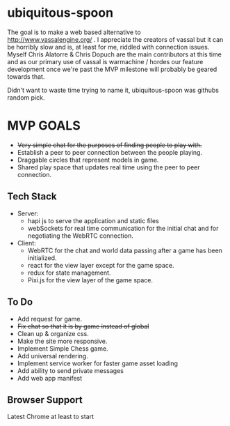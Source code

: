 # ubiquitous-spoon
 The goal is to make a web based alternative to http://www.vassalengine.org/ . I appreciate the creators of vassal but it can be horribly slow and is, at least for me, riddled with connection issues. Myself Chris Alatorre & Chris Dopuch are the main contributors at this time and as our primary use of vassal is warmachine / hordes our feature development once we're past the MVP milestone will probably be geared towards that.

 Didn't want to waste time trying to name it, ubiquitous-spoon was githubs random pick.
# MVP GOALS
 - ~~Very simple chat for the purposes of finding people to play with.~~
 - Establish a peer to peer connection between the people playing.
 - Draggable circles that represent models in game.
 - Shared play space that updates real time using the peer to peer connection.

## Tech Stack
 - Server:
    - hapi js to serve the application and static files
    - webSockets for real time communication for the initial chat and for negotiating the WebRTC connection.
 - Client:
    - WebRTC for the chat and world data passing after a game has been initialized.
    - react for the view layer except for the game space.
    - redux for state management.
    - Pixi.js for the view layer of the game space.

## To Do
 - Add request for game.
 - ~~Fix chat so that it is by game instead of global~~
 - Clean up & organize css.
 - Make the site more responsive.
 - Implement Simple Chess game.
 - Add universal rendering.
 - Implement service worker for faster game asset loading
 - Add ability to send private messages
 - Add web app manifest

## Browser Support
 Latest Chrome at least to start
